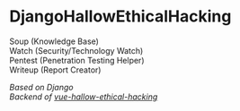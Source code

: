# DjangoHallowEthicalHacking
Soup (Knowledge Base)  
Watch (Security/Technology Watch)  
Pentest (Penetration Testing Helper)  
Writeup (Report Creator)  

*Based on Django*  
*Backend of [vue-hallow-ethical-hacking](https://github.com/Ky7az/vue-hallow-ethical-hacking)*